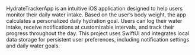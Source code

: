 HydrateTrackerApp is an intuitive iOS application designed to help users monitor their daily water intake.
Based on the user’s body weight, the app calculates a personalized daily hydration goal.
Users can log their water intake, receive notifications at customizable intervals, and track their progress throughout the day.
This project uses SwiftUI and integrates local data storage for persistent user preferences, including notification settings and daily water goals.
